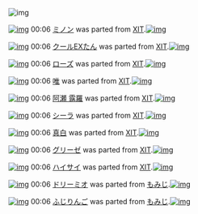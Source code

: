 ![img](http://gdrive-cdn.herokuapp.com/537b65a5bc09f0000721dda7/512px-barcode.png)

[![img](http://www.deviantsart.com/3d70dsr.png)](http://www.barcodekanojo.com/kanojo/251286/%E3%83%9F%E3%83%8E%E3%83%B3) 00:06 [ミノン](http://www.barcodekanojo.com/kanojo/251286/%E3%83%9F%E3%83%8E%E3%83%B3) was parted from [XIT](http://www.barcodekanojo.com/kanojo/251286/%E3%83%9F%E3%83%8E%E3%83%B3).[![img](http://www.deviantsart.com/815jg6.jpeg)](http://www.barcodekanojo.com/user/209348/XIT) 

[![img](http://www.deviantsart.com/2bqk6to.png)](http://www.barcodekanojo.com/kanojo/87001/%E3%82%AF%E3%83%BC%E3%83%ABEX%E3%81%9F%E3%82%93) 00:06 [クールEXたん](http://www.barcodekanojo.com/kanojo/87001/%E3%82%AF%E3%83%BC%E3%83%ABEX%E3%81%9F%E3%82%93) was parted from [XIT](http://www.barcodekanojo.com/kanojo/87001/%E3%82%AF%E3%83%BC%E3%83%ABEX%E3%81%9F%E3%82%93).[![img](http://www.deviantsart.com/815jg6.jpeg)](http://www.barcodekanojo.com/user/209348/XIT) 

[![img](http://www.deviantsart.com/t26sf0.png)](http://www.barcodekanojo.com/kanojo/2557493/%E3%83%AD%E3%83%BC%E3%82%BA) 00:06 [ローズ](http://www.barcodekanojo.com/kanojo/2557493/%E3%83%AD%E3%83%BC%E3%82%BA) was parted from [XIT](http://www.barcodekanojo.com/kanojo/2557493/%E3%83%AD%E3%83%BC%E3%82%BA).[![img](http://www.deviantsart.com/815jg6.jpeg)](http://www.barcodekanojo.com/user/209348/XIT) 

[![img](http://www.deviantsart.com/14c5n18.png)](http://www.barcodekanojo.com/kanojo/1985880/%E5%94%AF) 00:06 [唯](http://www.barcodekanojo.com/kanojo/1985880/%E5%94%AF) was parted from [XIT](http://www.barcodekanojo.com/kanojo/1985880/%E5%94%AF).[![img](http://www.deviantsart.com/815jg6.jpeg)](http://www.barcodekanojo.com/user/209348/XIT) 

[![img](http://www.deviantsart.com/93br7n.png)](http://www.barcodekanojo.com/kanojo/1998244/%E9%98%BF%E7%80%AC%20%E9%9C%B2%E7%BE%85) 00:06 [阿瀬 露羅](http://www.barcodekanojo.com/kanojo/1998244/%E9%98%BF%E7%80%AC%20%E9%9C%B2%E7%BE%85) was parted from [XIT](http://www.barcodekanojo.com/kanojo/1998244/%E9%98%BF%E7%80%AC%20%E9%9C%B2%E7%BE%85).[![img](http://www.deviantsart.com/815jg6.jpeg)](http://www.barcodekanojo.com/user/209348/XIT) 

[![img](http://www.deviantsart.com/1394lr.png)](http://www.barcodekanojo.com/kanojo/1848709/%E3%82%B7%E3%83%BC%E3%83%A9) 00:06 [シーラ](http://www.barcodekanojo.com/kanojo/1848709/%E3%82%B7%E3%83%BC%E3%83%A9) was parted from [XIT](http://www.barcodekanojo.com/kanojo/1848709/%E3%82%B7%E3%83%BC%E3%83%A9).[![img](http://www.deviantsart.com/815jg6.jpeg)](http://www.barcodekanojo.com/user/209348/XIT) 

[![img](http://www.deviantsart.com/2na48jb.png)](http://www.barcodekanojo.com/kanojo/2557494/%E7%9C%9F%E7%99%BD) 00:06 [真白](http://www.barcodekanojo.com/kanojo/2557494/%E7%9C%9F%E7%99%BD) was parted from [XIT](http://www.barcodekanojo.com/kanojo/2557494/%E7%9C%9F%E7%99%BD).[![img](http://www.deviantsart.com/815jg6.jpeg)](http://www.barcodekanojo.com/user/209348/XIT) 

[![img](http://www.deviantsart.com/2daplm1.png)](http://www.barcodekanojo.com/kanojo/43948/%E3%82%B0%E3%83%AA%E3%83%BC%E3%82%BC) 00:06 [グリーゼ](http://www.barcodekanojo.com/kanojo/43948/%E3%82%B0%E3%83%AA%E3%83%BC%E3%82%BC) was parted from [XIT](http://www.barcodekanojo.com/kanojo/43948/%E3%82%B0%E3%83%AA%E3%83%BC%E3%82%BC).[![img](http://www.deviantsart.com/815jg6.jpeg)](http://www.barcodekanojo.com/user/209348/XIT) 

[![img](http://www.deviantsart.com/1v53441.png)](http://www.barcodekanojo.com/kanojo/2557473/%E3%83%8F%E3%82%A4%E3%82%B5%E3%82%A4) 00:06 [ハイサイ](http://www.barcodekanojo.com/kanojo/2557473/%E3%83%8F%E3%82%A4%E3%82%B5%E3%82%A4) was parted from [XIT](http://www.barcodekanojo.com/kanojo/2557473/%E3%83%8F%E3%82%A4%E3%82%B5%E3%82%A4).[![img](http://www.deviantsart.com/815jg6.jpeg)](http://www.barcodekanojo.com/user/209348/XIT) 

[![img](http://www.deviantsart.com/2cjucum.png)](http://www.barcodekanojo.com/kanojo/3192677/%E3%83%89%E3%83%AA%E3%83%BC%E3%83%9F%E3%82%AA) 00:06 [ドリーミオ](http://www.barcodekanojo.com/kanojo/3192677/%E3%83%89%E3%83%AA%E3%83%BC%E3%83%9F%E3%82%AA) was parted from [もみじ](http://www.barcodekanojo.com/kanojo/3192677/%E3%83%89%E3%83%AA%E3%83%BC%E3%83%9F%E3%82%AA).[![img](http://www.deviantsart.com/g797g7.jpeg)](http://www.barcodekanojo.com/user/233243/%E3%82%82%E3%81%BF%E3%81%98) 

[![img](http://www.deviantsart.com/1g3tq9j.png)](http://www.barcodekanojo.com/kanojo/3192676/%E3%81%B5%E3%81%98%E3%82%8A%E3%82%93%E3%81%94) 00:06 [ふじりんご](http://www.barcodekanojo.com/kanojo/3192676/%E3%81%B5%E3%81%98%E3%82%8A%E3%82%93%E3%81%94) was parted from [もみじ](http://www.barcodekanojo.com/kanojo/3192676/%E3%81%B5%E3%81%98%E3%82%8A%E3%82%93%E3%81%94).[![img](http://www.deviantsart.com/g797g7.jpeg)](http://www.barcodekanojo.com/user/233243/%E3%82%82%E3%81%BF%E3%81%98) 

